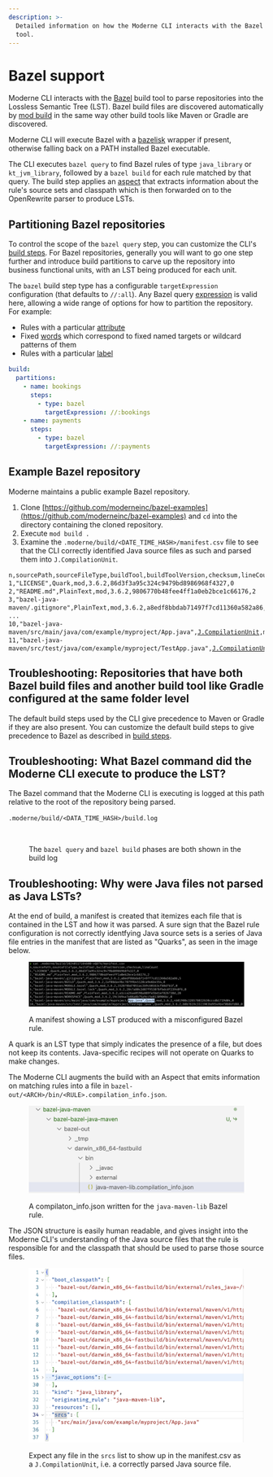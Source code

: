 ```yaml
---
description: >-
  Detailed information on how the Moderne CLI interacts with the Bazel build
  tool.
---
```


# Bazel support

Moderne CLI interacts with the [Bazel](https://bazel.build/) build tool to parse repositories into the Lossless Semantic Tree (LST). Bazel build files are discovered automatically by [mod build](../cli-reference.md#mod-build) in the same way other build tools like Maven or Gradle are discovered.

Moderne CLI will execute Bazel with a [bazelisk](https://github.com/bazelbuild/bazelisk) wrapper if present, otherwise falling back on a PATH installed Bazel executable.

The CLI executes `bazel query` to find Bazel rules of type `java_library` or `kt_jvm_library`, followed by a `bazel build` for each rule matched by that query. The build step applies an [aspect](https://bazel.build/extending/aspects) that extracts information about the rule's source sets and classpath which is then forwarded on to the OpenRewrite parser to produce LSTs.

## Partitioning Bazel repositories

To control the scope of the `bazel query` step, you can customize the CLI's [build steps](build-steps.md). For Bazel repositories, generally you will want to go one step further and introduce build partitions to carve up the repository into business functional units, with an LST being produced for each unit.

The `bazel` build step type has a configurable `targetExpression` configuration (that defaults to `//:all`). Any Bazel query [expression](https://bazel.build/query/language#expressions) is valid here, allowing a wide range of options for how to partition the repository. For example:

* Rules with a particular [attribute](https://bazel.build/query/language#attr)
* Fixed [words](https://bazel.build/query/language#target-patterns) which correspond to fixed named targets or wildcard patterns of them
* Rules with a particular [label](https://bazel.build/query/language#labels)

```yaml
build:
  partitions:
    - name: bookings
      steps:
        - type: bazel
          targetExpression: //:bookings
    - name: payments
      steps:
        - type: bazel
          targetExpression: //:payments

```

## Example Bazel repository

Moderne maintains a public example Bazel repository.&#x20;

1. Clone [https://github.com/moderneinc/bazel-examples](https://github.com/moderneinc/bazel-examples) and `cd` into the directory containing the cloned repository.
2. Execute `mod build .`
3. Examine the `.moderne/build/<DATE_TIME_HASH>/manifest.csv` file to see that the CLI correctly identified Java source files as such and parsed them into `J.CompilationUnit`.

<pre class="language-csv"><code class="lang-csv">n,sourcePath,sourceFileType,buildTool,buildToolVersion,checksum,lineCount
1,"LICENSE",Quark,mod,3.6.2,86d3f3a95c324c9479bd8986968f4327,0
2,"README.md",PlainText,mod,3.6.2,9806770b48fee4ff1a0eb2bce1c66176,2
3,"bazel-java-maven/.gitignore",PlainText,mod,3.6.2,a8edf8bbdab71497f7cd11360a582a86,5
...
10,"bazel-java-maven/src/main/java/com/example/myproject/App.java",<a data-footnote-ref href="#user-content-fn-1">J.CompilationUnit</a>,mod,3.6.2,4b01908c328578022630cccdb1719d04,0
11,"bazel-java-maven/src/test/java/com/example/myproject/TestApp.java",<a data-footnote-ref href="#user-content-fn-2">J.CompilationUnit</a>,mod,3.6.2,b8b7619c3321903bd9549b4f0b8bfd88,0
</code></pre>

## Troubleshooting: Repositories that have both Bazel build files and another build tool like Gradle configured at the same folder level

The default build steps used by the CLI give precedence to Maven or Gradle if they are also present. You can customize the default build steps to give precedence to Bazel as described in [build steps](build-steps.md).

## Troubleshooting: What Bazel command did the Moderne CLI execute to produce the LST?

The Bazel command that the Moderne CLI is executing is logged at this path relative to the root of the repository being parsed.

`.moderne/build/<DATA_TIME_HASH>/build.log`

<figure><img src="../../../.gitbook/assets/image (45).png" alt=""><figcaption><p>The <code>bazel query</code> and <code>bazel build</code> phases are both shown in the build log</p></figcaption></figure>

## Troubleshooting: Why were Java files not parsed as Java LSTs?

At the end of build, a manifest is created that itemizes each file that is contained in the LST and how it was parsed. A sure sign that the Bazel rule configuration is not correctly identfying Java source sets is a series of Java file entries in the manifest that are listed as "Quarks", as seen in the image below.

<figure><img src="../../../.gitbook/assets/image (3) (1) (1) (1) (1).png" alt=""><figcaption><p>A manifest showing a LST produced with a misconfigured Bazel rule.</p></figcaption></figure>

A quark is an LST type that simply indicates the presence of a file, but does not keep its contents. Java-specific recipes will not operate on Quarks to make changes.

The Moderne CLI augments the build with an Aspect that emits information on matching rules into a file in `bazel-out/<ARCH>/bin/<RULE>.compilation_info.json`.

<figure><img src="../../../.gitbook/assets/image (5) (1) (1).png" alt=""><figcaption><p>A compilaton_info.json written for the <code>java-maven-lib</code> Bazel rule.</p></figcaption></figure>

The JSON structure is easily human readable, and gives insight into the Moderne CLI's understanding of the Java source files that the rule is responsible for and the classpath that should be used to parse those source files.

<figure><img src="../../../.gitbook/assets/image (6) (1) (1).png" alt=""><figcaption><p>Expect any file in the <code>srcs</code> list to show up in the manifest.csv as a <code>J.CompilationUnit</code>, i.e. a correctly parsed Java source file.</p></figcaption></figure>

[^1]: Indication that parsing is configured correctly.

[^2]: Indication that parsing is configured correctly.
